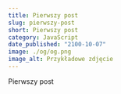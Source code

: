 ```yaml
---
title: Pierwszy post
slug: pierwszy-post
short: Pierwszy post
category: JavaScript
date_published: "2100-10-07"
image: ./og/og.png
image_alt: Przykładowe zdjęcie
---
```


Pierwszy post
